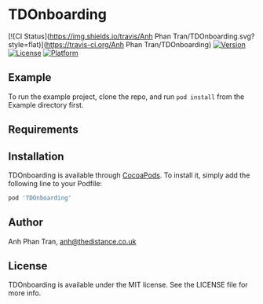 # TDOnboarding

[![CI Status](https://img.shields.io/travis/Anh Phan Tran/TDOnboarding.svg?style=flat)](https://travis-ci.org/Anh Phan Tran/TDOnboarding)
[![Version](https://img.shields.io/cocoapods/v/TDOnboarding.svg?style=flat)](https://cocoapods.org/pods/TDOnboarding)
[![License](https://img.shields.io/cocoapods/l/TDOnboarding.svg?style=flat)](https://cocoapods.org/pods/TDOnboarding)
[![Platform](https://img.shields.io/cocoapods/p/TDOnboarding.svg?style=flat)](https://cocoapods.org/pods/TDOnboarding)

## Example

To run the example project, clone the repo, and run `pod install` from the Example directory first.

## Requirements

## Installation

TDOnboarding is available through [CocoaPods](https://cocoapods.org). To install
it, simply add the following line to your Podfile:

```ruby
pod 'TDOnboarding'
```

## Author

Anh Phan Tran, anh@thedistance.co.uk

## License

TDOnboarding is available under the MIT license. See the LICENSE file for more info.

